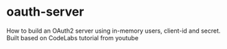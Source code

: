 # oauth-server
How to build an OAuth2 server using in-memory users, client-id and secret.
Built based on  CodeLabs tutorial from youtube
